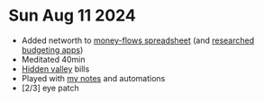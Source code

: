# Sun Aug 11 2024

- Added networth to [money-flows spreadsheet](https://docs.google.com/spreadsheets/d/13knZVLmnOEjUDjaf1_cZzgbtd4nlK9f07r17NEZh4dA/edit?gid=1217346570#gid=1217346570) (and [researched budgeting apps](./2024-08-11_13-23-55_-0400.md))
- Meditated 40min
- [Hidden valley](./fishing-trip-2024.md) bills
- Played with [my notes](./digital-home.md) and automations
- [2/3] eye patch
